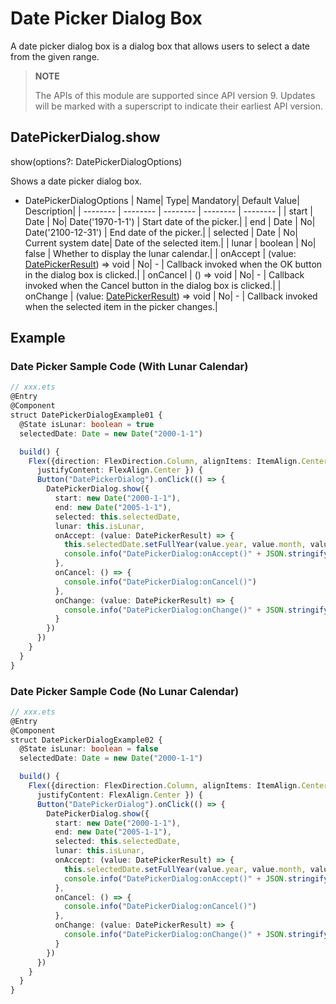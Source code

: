 # Date Picker Dialog Box

A date picker dialog box is a dialog box that allows users to select a date from the given range.

>  **NOTE**
>
>  The APIs of this module are supported since API version 9. Updates will be marked with a superscript to indicate their earliest API version.

## DatePickerDialog.show

show(options?: DatePickerDialogOptions)

Shows a date picker dialog box.

- DatePickerDialogOptions
  | Name| Type| Mandatory| Default Value| Description|
  | -------- | -------- | -------- | -------- | -------- |
  | start | Date | No| Date('1970-1-1') | Start date of the picker.|
  | end | Date | No| Date('2100-12-31') | End date of the picker.|
  | selected | Date | No| Current system date| Date of the selected item.|
  | lunar | boolean | No| false | Whether to display the lunar calendar.|
  | onAccept | (value: [DatePickerResult](ts-basic-components-datepicker.md#DatePickerResult)) => void | No| - | Callback invoked when the OK button in the dialog box is clicked.|
  | onCancel | () => void | No| - | Callback invoked when the Cancel button in the dialog box is clicked.|
  | onChange | (value: [DatePickerResult](ts-basic-components-datepicker.md#DatePickerResult)) => void | No| - | Callback invoked when the selected item in the picker changes.|

## Example

### Date Picker Sample Code (With Lunar Calendar)
```ts
// xxx.ets
@Entry
@Component
struct DatePickerDialogExample01 {
  @State isLunar: boolean = true
  selectedDate: Date = new Date("2000-1-1")

  build() {
    Flex({direction: FlexDirection.Column, alignItems: ItemAlign.Center,
      justifyContent: FlexAlign.Center }) {
      Button("DatePickerDialog").onClick(() => {
        DatePickerDialog.show({
          start: new Date("2000-1-1"),
          end: new Date("2005-1-1"),
          selected: this.selectedDate,
          lunar: this.isLunar,
          onAccept: (value: DatePickerResult) => {
            this.selectedDate.setFullYear(value.year, value.month, value.day)
            console.info("DatePickerDialog:onAccept()" + JSON.stringify(value))
          },
          onCancel: () => {
            console.info("DatePickerDialog:onCancel()")
          },
          onChange: (value: DatePickerResult) => {
            console.info("DatePickerDialog:onChange()" + JSON.stringify(value))
          }
        })
      })
    }
  }
}
```
### Date Picker Sample Code (No Lunar Calendar)
```ts
// xxx.ets
@Entry
@Component
struct DatePickerDialogExample02 {
  @State isLunar: boolean = false
  selectedDate: Date = new Date("2000-1-1")

  build() {
    Flex({direction: FlexDirection.Column, alignItems: ItemAlign.Center,
      justifyContent: FlexAlign.Center }) {
      Button("DatePickerDialog").onClick(() => {
        DatePickerDialog.show({
          start: new Date("2000-1-1"),
          end: new Date("2005-1-1"),
          selected: this.selectedDate,
          lunar: this.isLunar,
          onAccept: (value: DatePickerResult) => {
            this.selectedDate.setFullYear(value.year, value.month, value.day)
            console.info("DatePickerDialog:onAccept()" + JSON.stringify(value))
          },
          onCancel: () => {
            console.info("DatePickerDialog:onCancel()")
          },
          onChange: (value: DatePickerResult) => {
            console.info("DatePickerDialog:onChange()" + JSON.stringify(value))
          }
        })
      })
    }
  }
}
```
